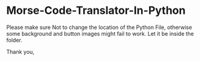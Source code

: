 # Morse-Code-Translator-In-Python

Please make sure Not to change the location of the Python File, otherwise some background and button images might fail to work.
Let it be inside the folder.

Thank you,
